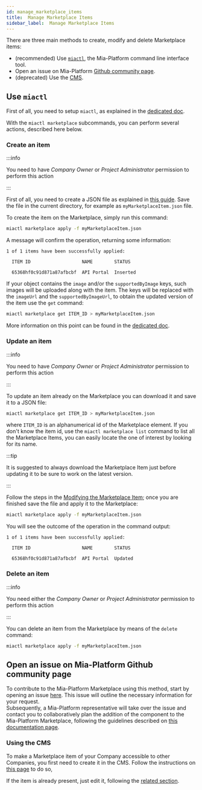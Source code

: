 ```yaml
---
id: manage_marketplace_items
title:  Manage Marketplace Items
sidebar_label:  Manage Marketplace Items
---
```


There are three main methods to create, modify and delete Marketplace items:

* (recommended) Use [`miactl`](/cli/miactl/10_overview.md), the Mia-Platform command line interface tool.
* Open an issue on Mia-Platform [Github community page](https://github.com/mia-platform/community).
* (deprecated) Use the [CMS](/business_suite/guide_cms.md).

## Use `miactl`


First of all, you need to setup `miactl`, as explained in the [dedicated doc](/cli/miactl/20_setup.md).

With the `miactl marketplace` subcommands, you can perform several actions, described here below.

### Create an item 

:::info

You need to have *Company Owner* or *Project Administrator* permission to perform this action

:::

First of all, you need to create a JSON file as explained in [this guide](/marketplace/add_to_marketplace/contributing_overview.md#how-to-configure-a-new-component). 
Save the file in the current directory, for example as `myMarketplaceItem.json` file.



To create the item on the Marketplace, simply run this command:

```sh
miactl marketplace apply -f myMarketplaceItem.json
```

A message will confirm the operation, returning some information:
```
1 of 1 items have been successfully applied:

  ITEM ID                   NAME        STATUS   

  65368hf0c91d871a87afbcbf  API Portal  Inserted  
```


If your object contains the `image` and/or the `supportedByImage` keys, such images will be uploaded along with the item.
The keys will be replaced with the `imageUrl` and the `supportedByImageUrl`, to obtain the updated version of the item use the `get` command: 
```sh
miactl marketplace get ITEM_ID > myMarketplaceItem.json
```

More information on this point can be found in the [dedicated doc](/cli/miactl/30_commands.md#apply).
### Update an item

:::info

You need to have *Company Owner* or *Project Administrator* permission to perform this action

:::

To update an item already on the Marketplace you can download it and save it to a JSON file:

```sh
miactl marketplace get ITEM_ID > myMarketplaceItem.json
```
where `ITEM_ID` is an alphanumerical id of the Marketplace element. If you don't know the item id, use the `miactl marketplace list` command to list all the Marketplace Items, you can easily locate the one of interest by looking for its name.

:::tip

It is suggested to always download the Marketplace Item just before updating it to be sure to work on the latest version.

:::

Follow the steps in the [Modifying the Marketplace Item](#enabling-the-visibility-to-all-companies); once you are finished save the file and apply it to the Marketplace:

```sh
miactl marketplace apply -f myMarketplaceItem.json
```

You will see the outcome of the operation in the command output:
```
1 of 1 items have been successfully applied:

  ITEM ID                   NAME        STATUS   

  65368hf0c91d871a87afbcbf  API Portal  Updated  
```

### Delete an item

:::info

You need either the *Company Owner* or *Project Administrator* permission to perform this action

:::

You can delete an item from the Marketplace by means of the `delete` command:

```sh
miactl marketplace apply -f myMarketplaceItem.json
```

## Open an issue on Mia-Platform Github community page

To contribute to the Mia-Platform Marketplace using this method, start by opening an issue [here](https://github.com/mia-platform/community/issues/new?assignees=%40mia-platform%2Fsig-marketplace&labels=marketplace&projects=&template=marketplace-contribution.yaml&title=%5BNew+marketplace+item%5D%3A+). This issue will outline the necessary information for your request.  
Subsequently, a Mia-Platform representative will take over the issue and contact you to collaboratively plan the addition of the component to the Mia-Platform Marketplace, following the guidelines described on [this documentation page](/marketplace/add_to_marketplace/contributing_overview.md).

### Using the CMS

To make a Marketplace item of your Company accessible to other Companies, you first need to create it in the CMS. Follow the instructions on [this page](/marketplace/add_to_marketplace/contributing_overview.md#how-to-configure-a-new-component) to do so,

If the item is already present, just edit it, following the [related section](#enabling-the-visibility-to-all-companies).


